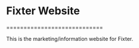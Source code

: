 # Fixter Website
============================

This is the marketing/information website for Fixter.

